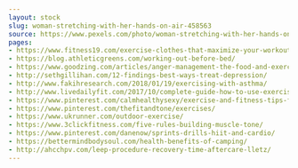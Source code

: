 ```yaml
---
layout: stock
slug: woman-stretching-with-her-hands-on-air-458563
source: https://www.pexels.com/photo/woman-stretching-with-her-hands-on-air-458563/
pages:
- https://www.fitness19.com/exercise-clothes-that-maximize-your-workout/
- https://blog.athleticgreens.com/working-out-before-bed/
- https://www.goodzing.com/articles/anger-management-the-food-and-exercises-to-control-your-temper
- http://sethgillihan.com/12-findings-best-ways-treat-depression/
- http://www.fakihresearch.com/2018/01/19/exercising-with-asthma/
- http://www.livedailyfit.com/2017/10/complete-guide-how-to-use-exercise-to.html
- https://www.pinterest.com/calmhealthysexy/exercise-and-fitness-tips-for-women/
- https://www.pinterest.com/thefitandtone/exercises/
- https://www.ukrunner.com/outdoor-exercise/
- https://www.3clickfitness.com/five-rules-building-muscle-tone/
- https://www.pinterest.com/danenow/sprints-drills-hiit-and-cardio/
- https://bettermindbodysoul.com/health-benefits-of-camping/
- http://ahcchpv.com/leep-procedure-recovery-time-aftercare-lletz/
---
```

